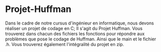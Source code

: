 # Projet-Huffman

Dans le cadre de notre cursus d'ingénieur en informatique, nous devons réaliser un projet de codage en C;
Il s'agit du Projet Huffman.
Vous trouverez dans chacun des fichiers les fonctions pour répondre aux problèmes que pose le codage de Huffman.
Ainsi que le main et le fichier .h.
Vous trouverez également l'intégralité du projet en zip.
